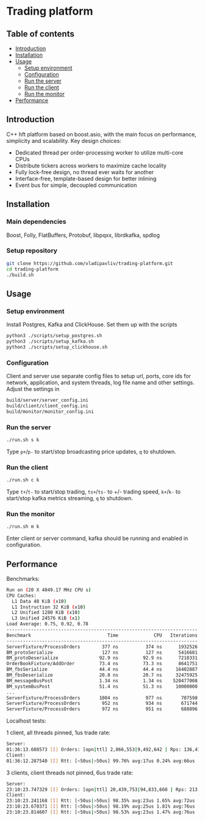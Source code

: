 # Trading platform

## Table of contents
- [Introduction](#introduction)
- [Installation](#installation)
- [Usage](#usage)
    - [Setup environment](#setup-environment)
    - [Configuration](#configuration)
    - [Run the server](#run-the-server)
    - [Run the client](#run-the-client)
    - [Run the monitor](#run-monitor)
- [Performance](#performance)

## Introduction
C++ hft platform based on boost.asio, with the main focus on performance, simplicity and scalability. Key design choices:
- Dedicated thread per order-processing worker to utilize multi-core CPUs
- Distribute tickers across workers to maximize cache locality
- Fully lock-free design, no thread ever waits for another
- Interface-free, template-based design for better inlining
- Event bus for simple, decoupled communication

## Installation

### Main dependencies
Boost, Folly, FlatBuffers, Protobuf, libpqxx, librdkafka, spdlog

### Setup repository
```bash
git clone https://github.com/vladipavliv/trading-platform.git
cd trading-platform
./build.sh
```

## Usage
### Setup environment
Install Postgres, Kafka and ClickHouse. Set them up with the scripts
```bash
python3 ./scripts/setup_postgres.sh
python3 ./scripts/setup_kafka.sh
python3 ./scripts/setup_clickhouse.sh
```

### Configuration
Client and server use separate config files to setup url, ports, core ids for network, application, and system threads, log file name and other settings.
Adjust the settings in 

```bash
build/server/server_config.ini
build/client/client_config.ini
build/monitor/monitor_config.ini
```

### Run the server
```bash
./run.sh s k
```
Type `p+`/`p-` to start/stop broadcasting price updates, `q` to shutdown.

### Run the client
```bash
./run.sh c k
```
Type `t+`/`t-` to start/stop trading, `ts+`/`ts-` to +/- trading speed, `k+`/`k-` to start/stop kafka metrics streaming, `q` to shutdown.

### Run the monitor
```bash
./run.sh m k
```
Enter client or server command, kafka should be running and enabled in configuration.

## Performance

Benchmarks:
```bash
Run on (20 X 4049.17 MHz CPU s)
CPU Caches:
  L1 Data 48 KiB (x10)
  L1 Instruction 32 KiB (x10)
  L2 Unified 1280 KiB (x10)
  L3 Unified 24576 KiB (x1)
Load Average: 0.75, 0.92, 0.78
----------------------------------------------------------------------
Benchmark                            Time             CPU   Iterations
----------------------------------------------------------------------
ServerFixture/ProcessOrders        377 ns          374 ns      1932526 <- 1 worker
BM_protoSerialize                  127 ns          127 ns      5416681
BM_protoDeserialize               92.9 ns         92.9 ns      7218331
OrderBookFixture/AddOrder         73.4 ns         73.3 ns      8641751
BM_fbsSerialize                   44.4 ns         44.4 ns     16402887
BM_fbsDeserialize                 20.8 ns         20.7 ns     32475925
BM_messageBusPost                 1.34 ns         1.34 ns    520477008
BM_systemBusPost                  51.4 ns         51.3 ns     10000000
...
ServerFixture/ProcessOrders       1004 ns          977 ns       707598 <- 2 workers
ServerFixture/ProcessOrders        952 ns          934 ns       671744 <- 3 workers
ServerFixture/ProcessOrders        972 ns          951 ns       688096 <- 4 workers
```

Localhost tests:

1 client, all threads pinned, 1us trade rate:
```bash
Server:
01:36:13.608573 [I] Orders: [opn|ttl] 2,066,553|9,492,642 | Rps: 136,410
Client:
01:36:12.287540 [I] Rtt: [<50us|>50us] 99.76% avg:17us 0.24% avg:66us
```

3 clients, client threads not pinned, 6us trade rate:
```bash
Server:
23:10:23.747329 [I] Orders: [opn|ttl] 20,439,753|94,833,660 | Rps: 213,990
Client:
23:10:23.241168 [I] Rtt: [<50us|>50us] 98.35% avg:23us 1.65% avg:72us
23:10:23.670371 [I] Rtt: [<50us|>50us] 98.19% avg:25us 1.81% avg:76us
23:10:23.814607 [I] Rtt: [<50us|>50us] 98.53% avg:23us 1.47% avg:76us
```
